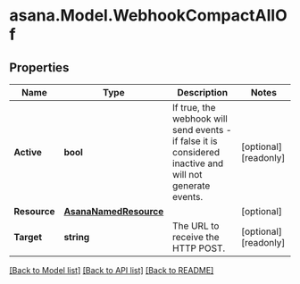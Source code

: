 
# asana.Model.WebhookCompactAllOf

## Properties

Name | Type | Description | Notes
------------ | ------------- | ------------- | -------------
**Active** | **bool** | If true, the webhook will send events - if false it is considered inactive and will not generate events. | [optional] [readonly] 
**Resource** | [**AsanaNamedResource**](AsanaNamedResource.md) |  | [optional] 
**Target** | **string** | The URL to receive the HTTP POST. | [optional] [readonly] 

[[Back to Model list]](../README.md#documentation-for-models)
[[Back to API list]](../README.md#documentation-for-api-endpoints)
[[Back to README]](../README.md)

